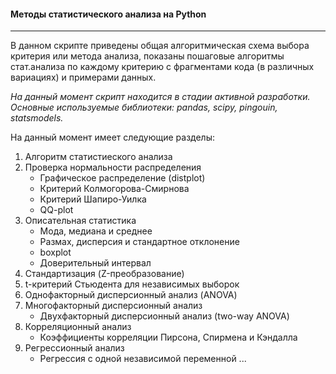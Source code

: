 #### Методы статистического анализа на Python
____
В данном скрипте приведены общая алгоритмическая схема выбора критерия или метода анализа, показаны пошаговые алгоритмы стат.анализа по каждому критерию с фрагментами кода (в различных вариациях) и примерами данных.

*На данный момент скрипт находится в стадии активной разработки.*<br>
*Основные используемые библиотеки: pandas, scipy, pingouin, statsmodels.*

На данный момент имеет следующие разделы:

1. Алгоритм статистиеского анализа
2. Проверка нормальности распределения
    * Графическое распределение (distplot)
    * Критерий Колмогорова-Смирнова
    * Критерий Шапиро-Уилка
    * QQ-plot
3. Описательная статистика
    * Мода, медиана и среднее
    * Размах, дисперсия и стандартное отклонение
    * boxplot
    * Доверительный интервал
4. Стандартизация (Z-преобразование)
5. t-критерий Стьюдента для независимых выборок
6. Однофакторный дисперсионный анализ (ANOVA)
7. Многофакторный дисперсионный анализ
    * Двухфакторный дисперсионный анализ (two-way ANOVA)
8. Корреляционный анализ
    * Коэффициенты корреляции Пирсона, Спирмена и Кэндалла
9. Регрессионный анализ
    * Регрессия с одной независимой переменной
...  
